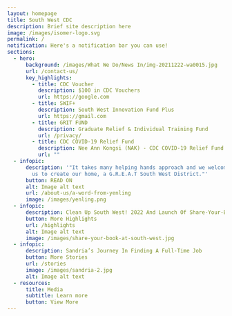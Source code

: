 ```yaml
---
layout: homepage
title: South West CDC
description: Brief site description here
image: /images/isomer-logo.svg
permalink: /
notification: Here's a notification bar you can use!
sections:
  - hero:
      background: /images/What We Do/News In/img-20211222-wa0015.jpg
      url: /contact-us/
      key_highlights:
        - title: CDC Voucher
          description: $100 in CDC Vouchers
          url: https://google.com
        - title: SWIF+
          description: South West Innovation Fund Plus
          url: https://gmail.com
        - title: GRIT FUND
          description: Graduate Relief & Individual Training Fund
          url: /privacy/
        - title: CDC COVID-19 Relief Fund
          description: Nee Ann Kongsi (NAK) - CDC COVID-19 Relief Fund
          url: ""
  - infopic:
      description: '"It takes many helping hands approach and we welcome you to join
        us to create our home, a G.R.E.A.T South West District."'
      button: READ ON
      alt: Image alt text
      url: /about-us/a-word-from-yenling
      image: /images/yenling.png
  - infopic:
      description: Clean Up South West! 2022 And Launch Of Share-Your-Book @ South West
      button: More Highlights
      url: /highlights
      alt: Image alt text
      image: /images/share-your-book-at-south-west.jpg
  - infopic:
      description: Sandria’s Journey In Finding A Full-Time Job
      button: More Stories
      url: /stories
      image: /images/sandria-2.jpg
      alt: Image alt text
  - resources:
      title: Media
      subtitle: Learn more
      button: View More
---
```

